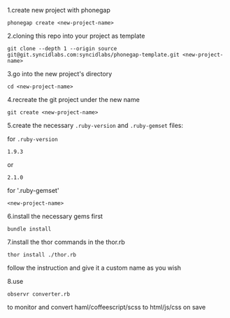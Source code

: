 1.create new project with phonegap

    phonegap create <new-project-name>

2.cloning this repo into your project as template

    git clone --depth 1 --origin source git@git.syncidlabs.com:syncidlabs/phonegap-template.git <new-project-name>

3.go into the new project's directory

    cd <new-project-name>

4.recreate the git project under the new name

    git create <new-project-name>

5.create the necessary `.ruby-version` and `.ruby-gemset` files:

  for `.ruby-version`

    1.9.3

  or

    2.1.0

  for '.ruby-gemset'

    <new-project-name>

6.install the necessary gems first

    bundle install

7.install the thor commands in the thor.rb

    thor install ./thor.rb

  follow the instruction and give it a custom name as you wish

8.use

    observr converter.rb

  to monitor and convert haml/coffeescript/scss to html/js/css on save
